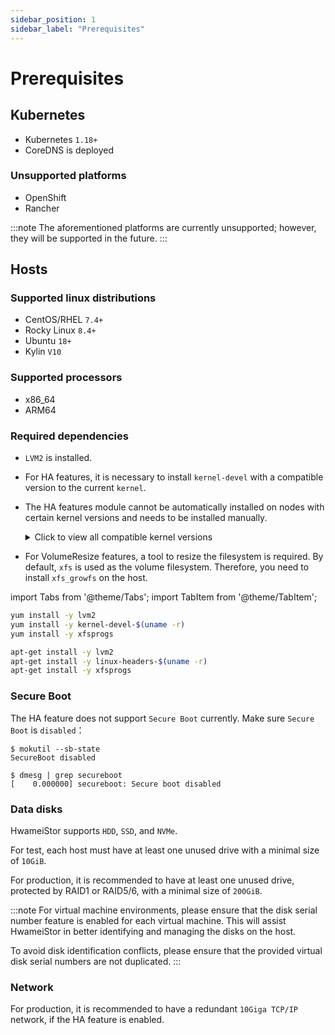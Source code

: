 ```yaml
---
sidebar_position: 1
sidebar_label: "Prerequisites"
---
```


# Prerequisites

## Kubernetes

- Kubernetes `1.18+`
- CoreDNS is deployed

### Unsupported platforms

- OpenShift
- Rancher

:::note
The aforementioned platforms are currently unsupported; however,
they will be supported in the future.
:::

## Hosts

### Supported linux distributions

- CentOS/RHEL `7.4+`
- Rocky Linux `8.4+`
- Ubuntu `18+`
- Kylin `V10`

### Supported processors

- x86_64
- ARM64

### Required dependencies

- `LVM2` is installed.
- For HA features, it is necessary to install `kernel-devel` with a compatible version to the current `kernel`.
- The HA features module cannot be automatically installed on nodes with certain kernel versions and needs to be installed manually.

  <details>
  <summary>Click to view all compatible kernel versions</summary>

  ```text
  5.4.247-1.el7.elrepo
  5.14.0-284.11.1.el9_2
  5.15.0-204.147.6.2.el8uek
  ---------------------------------------------------
  5.8.0-1043-azure
  5.8.0-1042-azure
  5.8.0-1041-azure
  5.4.17-2102.205.7.2.el7uek
  5.4.17-2011.0.7.el8uek
  5.4.0-91
  5.4.0-90
  5.4.0-89
  5.4.0-88
  5.4.0-86
  5.4.0-84
  5.4.0-1064-azure
  5.4.0-1063-azure
  5.4.0-1062-azure
  5.4.0-1061-azure
  5.4.0-1060-aws
  5.4.0-1059-azure
  5.4.0-1059-aws
  5.4.0-1058-azure
  5.4.0-1058-aws
  5.4.0-1057-aws
  5.4.0-1056-aws
  5.4.0-1055-aws
  5.3.18-57.3
  5.3.18-22.2
  5.14.0-1.7.1.el9
  5.11.0-1022-azure
  5.11.0-1022-aws
  5.11.0-1021-azure
  5.11.0-1021-aws
  5.11.0-1020-azure
  5.11.0-1020-aws
  5.11.0-1019-aws
  5.11.0-1017-aws
  5.11.0-1016-aws
  5.10.0-8
  5.10.0-7
  5.10.0-6
  4.9.215-36.el7
  4.9.212-36.el7
  4.9.206-36.el7
  4.9.199-35.el7
  4.9.188-35.el7
  4.4.92-6.30.1
  4.4.74-92.38.1
  4.4.52-2.1
  4.4.27-572.565306
  4.4.0-217
  4.4.0-216
  4.4.0-214
  4.4.0-213
  4.4.0-210
  4.4.0-1133-aws
  4.4.0-1132-aws
  4.4.0-1131-aws
  4.4.0-1128-aws
  4.4.0-1121-aws
  4.4.0-1118-aws
  4.19.19-5.0.8
  4.19.0-8
  4.19.0-6
  4.19.0-5
  4.19.0-16
  4.18.0-80.1.2.el8_0
  4.18.0-348.el8
  4.18.0-305.el8
  4.18.0-240.1.1.el8_3
  4.18.0-193.el8
  4.18.0-147.el8
  4.15.0-163
  4.15.0-162
  4.15.0-161
  4.15.0-159
  4.15.0-158
  4.15.0-156
  4.15.0-112-lowlatency
  4.15.0-1113-azure
  4.15.0-1040-azure
  4.15.0-1036-azure
  4.14.35-2047.502.5.el7uek
  4.14.35-1902.4.8.el7uek
  4.14.35-1818.3.3.el7uek
  4.14.248-189.473.amzn2
  4.14.128-112.105.amzn2
  4.13.0-1018-azure
  4.12.14-95.3.1
  4.12.14-25.25.1
  4.12.14-197.29
  4.12.14-120.1
  4.1.12-124.49.3.1.el7uek
  4.1.12-124.26.3.el6uek
  4.1.12-124.21.1.el6uek
  3.10.0-957.el7
  3.10.0-862.el7
  3.10.0-693.el7
  3.10.0-693.21.1.el7
  3.10.0-693.17.1.el7
  3.10.0-514.6.2.el7
  3.10.0-514.36.5.el7
  3.10.0-327.el7
  3.10.0-229.1.2.el7
  3.10.0-123.20.1.el7
  3.10.0-1160.el7
  3.10.0-1127.el7
  3.10.0-1062.el7
  3.10.0-1049.el7
  3.0.101-108.13.1
  2.6.32-754.el6
  2.6.32-696.el6
  2.6.32-696.30.1.el6
  2.6.32-696.23.1.el6
  2.6.32-642.1.1.el6
  2.6.32-573.1.1.el6
  2.6.32-504.el6
  ```

  </details>

- For VolumeResize features, a tool to resize the filesystem is required.
  By default, `xfs` is used as the volume filesystem. Therefore, you need to install `xfs_growfs` on the host.

import Tabs from '@theme/Tabs';
import TabItem from '@theme/TabItem';

<Tabs>
<TabItem value="centos" label="CentOS/RHEL, Rocky, and Kylin">

```bash
yum install -y lvm2
yum install -y kernel-devel-$(uname -r)
yum install -y xfsprogs
```

</TabItem>
<TabItem value="ubuntu" label="Ubuntu">

```bash
apt-get install -y lvm2
apt-get install -y linux-headers-$(uname -r)
apt-get install -y xfsprogs
```

</TabItem>
</Tabs>

### Secure Boot

The HA feature does not support `Secure Boot` currently. Make sure `Secure Boot` is `disabled`：

```console
$ mokutil --sb-state
SecureBoot disabled

$ dmesg | grep secureboot
[    0.000000] secureboot: Secure boot disabled
```

### Data disks

HwameiStor supports `HDD`, `SSD`, and `NVMe`.

For test, each host must have at least one unused drive with a minimal size of `10GiB`.

For production, it is recommended to have at least one unused drive, protected by RAID1 or RAID5/6, with a minimal size of `200GiB`.

:::note
For virtual machine environments, please ensure that the disk serial number feature is enabled for each virtual machine. This will assist HwameiStor in better identifying and managing the disks on the host.

To avoid disk identification conflicts, please ensure that the provided virtual disk serial numbers are not duplicated.
:::

### Network

For production, it is recommended to have a redundant `10Giga TCP/IP` network, if the HA feature is enabled.
